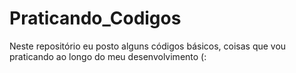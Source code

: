 # Praticando_Codigos

Neste repositório eu posto alguns códigos básicos, coisas que vou praticando ao longo do meu desenvolvimento (:

